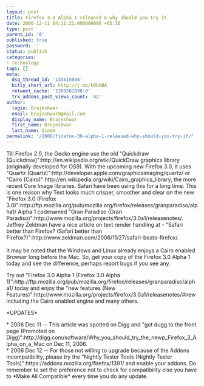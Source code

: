 ```yaml
---
layout: post
title: Firefox 3.0 Alpha 1 released & why should you try it
date: 2006-12-11 04:11:21.000000000 +05:30
type: post
parent_id: '0'
published: true
password: ''
status: publish
categories:
- Technology
tags: []
meta:
  dsq_thread_id: '135615604'
  bitly_short_url: http://j.mp/k0bhBA
  retweet_cache: '1309581898:0'
  trx_addons_post_views_count: '42'
author:
  login: Brajeshwar
  email: brajeshwar@gmail.com
  display_name: Brajeshwar
  first_name: Brajeshwar
  last_name: Oinam
permalink: "/2006/firefox-30-alpha-1-released-why-should-you-try-it/"
---
```

<p>Till Firefox 2.0, the Gecko engine use the old "Quickdraw (Quickdraw)":http://en.wikipedia.org/wiki/QuickDraw graphics library (originally developed for OS9). With the upcoming new Firefox 3.0, it uses "Quartz (Quartz)":http://developer.apple.com/graphicsimaging/quartz/ or "Cairo (Cairo)":http://en.wikipedia.org/wiki/Cairo_graphics_library, the more recent Core Image libraries. Safari have been using this for a long time. This is one reason why Text looks much crisper, smoother and clear on the new "Firefox 3.0 (Firefox 3.0)":http://ftp.mozilla.org/pub/mozilla.org/firefox/releases/granparadiso/alpha1/ Alpha 1 codenamed "Gran Paradiso (Gran Paradiso)":http://www.mozilla.org/projects/firefox/3.0a1/releasenotes/. Jeffrey Zeldman have a nice article on text render handling at - "Safari better than Firefox? (Safari better than Firefox?)":http://www.zeldman.com/2006/11/27/safari-beats-firefox/.<br />
<br />
It may be noted that the Windows and Linux already enjoys a Cairo enabled Browser long before the Mac. So, get your copy of the Firefox 3.0 Alpha 1 today and see the difference, perhaps report bugs if you see any.</p>
<p>Try out "Firefox 3.0 Alpha 1 (Firefox 3.0 Alpha 1)":http://ftp.mozilla.org/pub/mozilla.org/firefox/releases/granparadiso/alpha1/ today and enjoy the "new features (New Features)":http://www.mozilla.org/projects/firefox/3.0a1/releasenotes/#new including the Cairo enabled engine and many others.</p>
<p>*UPDATES*</p>
<p>* 2006 Dec 11 -- This article was spotted on Digg and "got dugg to the front page (Promoted on Digg)":http://digg.com/software/Why_you_should_try_the_newp_Firefox_3_Alpha_on_a_Mac on Dec 11, 2006.<br />
* 2006 Dec 12 -- For those not willing to upgrade because of the Addons incompatibility, please try the "Nightly Tester Tools (Nightly Tester Tools)":https://addons.mozilla.org/firefox/1391/ and enable your addons. Do remember to set the preference not to check for compatibility else you have to *Make All Compatible* every time you do any update.</p>
